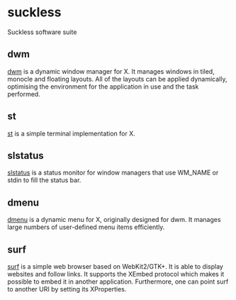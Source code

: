 # suckless
Suckless software suite

## dwm
[dwm](https://dwm.suckless.org/) is a dynamic window manager for X. It manages windows in tiled, monocle and floating layouts. All of the layouts can be applied dynamically, optimising the environment for the application in use and the task performed.

## st
[st](https://st.suckless.org/) is a simple terminal implementation for X.

## slstatus
[slstatus](https://tools.suckless.org/slstatus/) is a status monitor for window managers that use WM_NAME or stdin to fill the status bar.

## dmenu
[dmenu](https://tools.suckless.org/dmenu/) is a dynamic menu for X, originally designed for dwm. It manages large numbers of user-defined menu items efficiently.

## surf
[surf](https://surf.suckless.org/) is a simple web browser based on WebKit2/GTK+. It is able to display websites and follow links. It supports the XEmbed protocol which makes it possible to embed it in another application. Furthermore, one can point surf to another URI by setting its XProperties.
